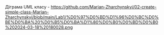 Діграма UML класу - https://github.com/Marian-Zharchynskyi/02-create-simple-class-Marian-Zharchynskyi/blob/main/Lab1/%D0%97%D0%BD%D1%96%D0%BC%D0%BE%D0%BA%20%D0%B5%D0%BA%D1%80%D0%B0%D0%BD%D0%B0%202024-03-18%20180028.png
